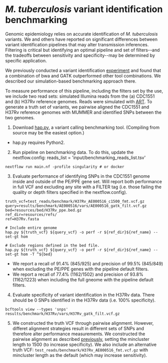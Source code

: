 # *M. tuberculosis* variant identification benchmarking

Genomic epidemiology relies on accurate identification of *M. tuberculosis* variants. We and others have reported on significant differences between variant identification pipelines that may alter transmission inferences. Filtering is critical but identifying an optimal pipeline and set of filters--and the tradeoffs between sensitivity and specificity--may be determined by specific application. 

We previously conducted a variant identification [experiment](https://doi.org/10.1099/mgen.0.000418) and found that a combination of bwa and GATK outperformed other tool combinations. We described our simulation-based benchmarking approach there. 

To measure performance of this pipeline, including the filters set by the use, we include two read sets: simulated Illumina reads from the (a) CDC1551 and (b) H37Rv reference genomes. Reads were simulated with [ART](https://www.niehs.nih.gov/research/resources/software/biostatistics/art/index.cfm). To generate a truth set of variants, we pairwise aligned the CDC1551 and H37Rv reference genomes with MUMMER and identified SNPs between the two genomes.

1. Download [hap.py](https://github.com/Illumina/hap.py), a variant calling benchmarking tool. (Compiling from source may be the easiest option.)
- hap.py requires Python2.

2. Run pipeline on benchmarking data. To do this, update the nextflow.config: reads_list = 'input/benchmarking_reads_list.tsv'
```
nextflow run main.nf -profile singularity # or docker
```

3. Evaluate performance of identifying SNPs in the CDC1551 genome inside and outside of the PE/PPE gene set. Will report both performance in full VCF and excluding any site with a FILTER tag (i.e. those failing the quality or depth filters specified in the nextflow.config).
```
truth_vcf=test_reads/benchmark/H37Rv_AE000516_c1500_fmt.vcf.gz
query=results/benchmark/AE000516/vars/AE000516_gatk_filt.vcf.gz
bed=resources/bed/H37Rv_ppe.bed.gz
ref_dir=resources/refs/
ref=H37Rv.fasta

# Include entire genome
hap.py ${truth_vcf} ${query_vcf} -o perf -r ${ref_dir}${ref_name} --set-gt hom

# Exclude regions defined in the bed file.
hap.py ${truth_vcf} ${query_vcf} -o perf -r ${ref_dir}${ref_name} --set-gt hom -T ^${bed}
```
- We report a recall of 91.4% (845/925) and precision of 99.5% (845/849) when excluding the PE/PPE genes with the pipeline default filters.
- We report a recall of 77.4% (1162/1502) and precision of 93.8% (1162/1223) when including the full gneome with the pipeline default filters. 

4. Evaluate specificity of variant identification in the H37Rv data. There should be 0 SNPs identified in the H37Rv data (i.e. 100% specificity).
```
bcftools view --types 'snps' results/benchmark/H37Rv/vars/H37Rv_gatk_filt.vcf.gz 
```
5. We constructed the truth VCF through pairwise alignment. However, differet alignment strategies result in different sets of SNPs and therefore alter performance measurements. We constructed the pairwise alignment as described [previously](https://doi.org/10.1099/mgen.0.000418), setting the mincluster length to 1500 (to increase specificity). We also include an alternative truth VCF: `test_reads/benchmark/H37Rv_AE000516_fmt.vcf.gz` with mincluster length as the default (which may increase sensitivity). 
